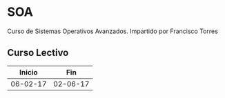 # SOA
Curso de Sistemas Operativos Avanzados. Impartido por Francisco Torres

## Curso Lectivo 

| Inicio        | Fin           |
| ------------- | ------------- |
| 06-02-17      | 02-06-17      |